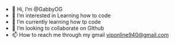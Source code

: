 - 👋 Hi, I’m @GabbyOG
- 👀 I’m interested in Learning how to code
- 🌱 I’m currently learning how tp code
- 💞️ I’m looking to collaborate on GIthub
- 📫 How to reach me through my gmail viponline940@gmail.com

<!---
GabbyOG/GabbyOG is a ✨ special ✨ repository because its `README.md` (this file) appears on your GitHub profile.
You can click the Preview link to take a look at your changes.
--->
